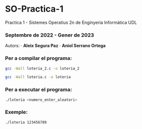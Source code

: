 # SO-Practica-1
Practica 1 - Sistemes Operatius
2n de Enginyeria Informàtica UDL

### Septembre de 2022 - Gener de 2023
Autors:
· **Aleix Segura Paz**
· **Aniol Serrano Ortega**

### Per a compilar el programa:
  ```sh
  gcc -Wall loteria_2.c -o loteria_2
  ```
  
  ```sh
  gcc -Wall loteria.c -o loteria
  ```
 
### Per a executar el programa:
  ```sh
  ./loteria <numero_enter_aleatori>
  ```
 
### Exemple:
  ```sh
  ./loteria 123456789
  ```
